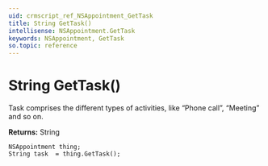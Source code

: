 ```yaml
---
uid: crmscript_ref_NSAppointment_GetTask
title: String GetTask()
intellisense: NSAppointment.GetTask
keywords: NSAppointment, GetTask
so.topic: reference
---
```


# String GetTask()

Task comprises the different types of activities, like “Phone call”, “Meeting” and so on.

**Returns:** String

```crmscript
NSAppointment thing;
String task  = thing.GetTask();
```

